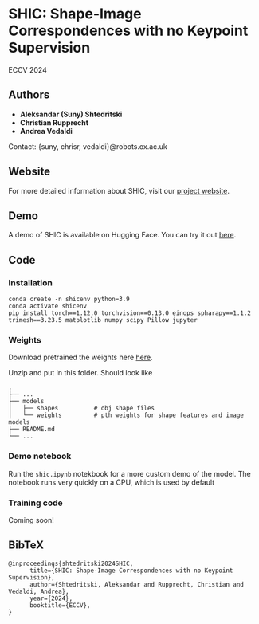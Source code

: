 # SHIC: Shape-Image Correspondences with no Keypoint Supervision

ECCV 2024

## Authors

- **Aleksandar (Suny) Shtedritski**
- **Christian Rupprecht**
- **Andrea Vedaldi**

Contact: {suny, chrisr, vedaldi}@robots.ox.ac.uk

## Website

For more detailed information about SHIC, visit our [project website](https://www.robots.ox.ac.uk/~vgg/research/shic/).

## Demo

A demo of SHIC is available on Hugging Face. You can try it out [here](https://huggingface.co/spaces/suny-sht/shic).

## Code 

### Installation 
```
conda create -n shicenv python=3.9
conda activate shicenv
pip install torch==1.12.0 torchvision==0.13.0 einops spharapy==1.1.2 trimesh==3.23.5 matplotlib numpy scipy Pillow jupyter
```
### Weights

Download pretrained the weights here [here](https://drive.google.com/file/d/1xj8NyPcJIZsZjU-ewvVmEm1rKwxgBa-x/view?usp=sharing).

Unzip and put in this folder. Should look like


    .
    ├── ...
    ├── models                 
    │   ├── shapes          # obj shape files
    │   └── weights         # pth weights for shape features and image models
    ├── README.md
    └── ...


### Demo notebook
Run the `shic.ipynb` notekbook for a more custom demo of the model. The notebook runs very quickly on a CPU, which is used by default

### Training code
Coming soon!

## BibTeX

```
@inproceedings{shtedritski2024SHIC,
      title={SHIC: Shape-Image Correspondences with no Keypoint Supervision}, 
      author={Shtedritski, Aleksandar and Rupprecht, Christian and Vedaldi, Andrea},
      year={2024},
      booktitle={ECCV},
}
```

